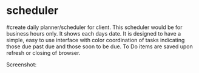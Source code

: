 # scheduler
#create daily planner/scheduler for client. This scheduler would be for business hours only. It shows each days date. It is designed to have a simple, easy to use interface with color coordination of tasks indicating those due past due and those soon to be due. To Do items are saved upon refresh or closing of browser. 

Screenshot: 

